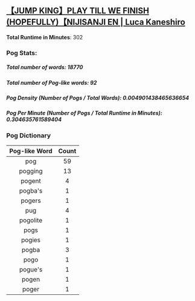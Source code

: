 ## [【JUMP KING】PLAY TILL WE FINISH (HOPEFULLY)【NIJISANJI EN | Luca Kaneshiro](https://www.youtube.com/watch?v=_sUVkXsDRgI)
**Total Runtime in Minutes**: 302

### **Pog Stats:**

##### **Total number of words**: 18770

##### **Total number of Pog-like words**: 92

##### **Pog Density (Number of Pogs / Total Words)**: 0.004901438465636654

##### **Pog Per Minute (Number of Pogs / Total Runtime in Minutes)**: 0.304635761589404

### **Pog Dictionary**
**Pog-like Word** | **Count**
:---: | :---:
pog | 59
pogging | 13
pogent | 4
pogba's | 1
pogers | 1
pug | 4
pogolite | 1
pogs | 1
pogies | 1
pogba | 3
pogo | 1
pogue's | 1
pogen | 1
poger | 1
